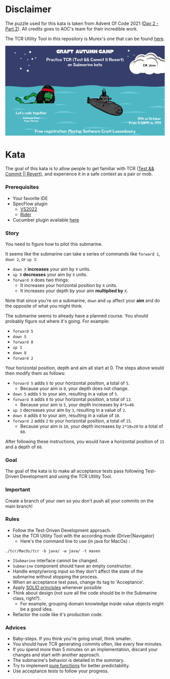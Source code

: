 # Disclaimer

The puzzle used for this kata is taken from Advent Of Code 2021 ([Day 2 - Part 2](https://adventofcode.com/2021/day/2)).
All credits goes to AOC's team for their incredible work.

The TCR Utility Tool in this repository is Murex's one that can be found [here](https://github.com/murex/TCR).

![Autumn camp](img/autumn-camp-tcr.png)

# Kata

The goal of this kata is to allow people to get familiar with
TCR ([Test && Commit || Revert](https://medium.com/@kentbeck_7670/test-commit-revert-870bbd756864)), and experience it in a safe context as a pair or mob.

### Prerequisites

* Your favorite IDE
* SpecFlow plugin
    * [VS2022](https://marketplace.visualstudio.com/items?itemName=TechTalkSpecFlowTeam.SpecFlowForVisualStudio2022)
    * [Rider](https://plugins.jetbrains.com/plugin/15957-specflow-for-rider)
 * Cucumber plugin available [here](https://plugins.jetbrains.com/plugin/7212-cucumber-for-java)

### Story

You need to figure how to pilot this submarine.

It seems like the submarine can take a series of commands like `forward 1`, `down 2`, or `up 3`:

- `down X` **increases** your aim by `X` units.
- `up X` **decreases** your aim by `X` units.
- `forward X` does two things:
    - It increases your horizontal position by `X` units.
    - It increases your depth by your aim **multiplied by** `X`.

Note that since you're on a submarine, `down` and `up` affect your **aim** and do the opposite of what you might think.

The submarine seems to already have a planned course. You should probably figure out where it's going. For example:

- `forward 5`
- `down 5`
- `forward 8`
- `up 3`
- `down 8`
- `forward 2`

Your horizontal position, depth and aim all start at 0. The steps above would then modify them as follows:

- `forward 5` adds `5` to your horizontal position, a total of `5`.
    - Because your aim is `0`, your depth does not change.
- `down 5` adds `5` to your aim, resulting in a value of `5`.
- `forward 8` adds `8` to your horizontal position, a total of `13`.
    - Because your aim is `5`, your depth increases by `8*5=40`.
- `up 3` decreases your aim by `3`, resulting in a value of `2`.
- `down 8` adds `8` to your aim, resulting in a value of `10`.
- `forward 2` adds `2` to your horizontal position, a total of `15`.
    - Because your aim is `10`, your depth increases by `2*10=20` to a total of `60`.

After following these instructions, you would have a horizontal position of `15` and a depth of `60`.

### Goal

The goal of the kata is to make all acceptance tests pass following Test-Driven Development and using the TCR Utility
Tool.

### Important

Create a branch of your own so you don't push all your commits on the main branch!

### Rules

- Follow the Test-Driven Development approach.
- Use the TCR Utility Tool with the according mode (Driver|Navigator)
    - Here's the command line to use (in java for MacOs) :

```shell
./tcr/MacOs/tcr -b java/ -w java/ -t maven
```

- `ISubmarine` interface cannot be changed.
- `Submarine` component should have an empty constructor.
- Handle empty/wrong input so they don't affect the state of the submarine without stopping the process.
- When an acceptance test pass, change its tag to 'Acceptance'.
- Apply [SOLID principles](https://blog.cleancoder.com/uncle-bob/2020/10/18/Solid-Relevance.html) whenever possible
- Think about design (not sure all the code should be in the Submarine class, right?).
    - For example, grouping domain knowledge inside value objects might be a good idea.
- Refactor the code like it's production code.

### Advices

- Baby-steps. If you think you're going small, think smaller.
- You should have TCR generating commits often, like every few minutes.
- If you spend more than 5 minutes on an implementation, discard your changes and start with another approach.
- The submarine's behavior is detailed in the summary.
- Try to implement [pure functions](https://betterprogramming.pub/what-is-a-pure-function-3b4af9352f6f) for better
  predictability.
- Use acceptance tests to follow your progress.
